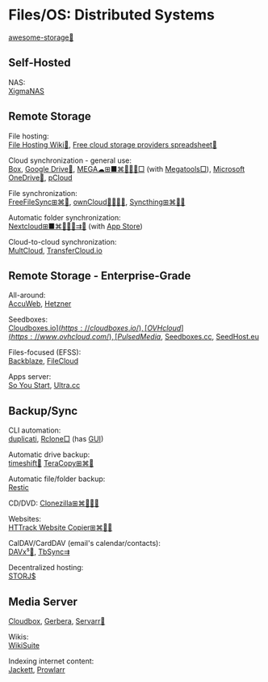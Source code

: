 # Files/OS: Distributed Systems

[awesome-storage💩](https://github.com/okhosting/awesome-storage)

## Self-Hosted

NAS:  
[XigmaNAS](https://xigmanas.com/)

## Remote Storage

File hosting:  
[File Hosting Wiki💩](https://filehostlist.miraheze.org/wiki/Main_Page),
[Free cloud storage providers spreadsheet💩](https://nafanz.github.io/)

Cloud synchronization - general use:  
[Box](https://www.box.com/),
[Google Drive🧛](https://www.google.com/drive/),
[MEGA☁⊞■⌘🐧🍎🤖□](https://mega.nz/) (with [Megatools□](https://megatools.megous.com/)),
[Microsoft OneDrive🧛](https://www.onedrive.com/),
[pCloud](https://www.pcloud.com/)

File synchronization:  
[FreeFileSync⊞⌘🐧](https://freefilesync.org/),
[ownCloud💾🆓🍎🤖](https://owncloud.com/),
[Syncthing⊞⌘🐧🤖](https://syncthing.net/)

Automatic folder synchronization:  
[Nextcloud⊞■⌘🐧🍎🤖⇉💾](https://nextcloud.com/) (with [App Store](https://apps.nextcloud.com/))

Cloud-to-cloud synchronization:  
[MultCloud](https://www.multcloud.com/),
[TransferCloud.io](https://transfercloud.io/)

## Remote Storage - Enterprise-Grade

All-around:  
[AccuWeb](https://www.accuwebhosting.com/),
[Hetzner](https://www.hetzner.com/)

Seedboxes:  
[Cloudboxes.io$](https://cloudboxes.io/),
[OVHcloud](https://www.ovhcloud.com/),
[Pulsed Media$](https://pulsedmedia.com/),
[Seedboxes.cc](https://www.seedboxes.cc/),
[SeedHost.eu](https://www.seedhost.eu/)

Files-focused (EFSS):  
[Backblaze](https://www.backblaze.com/),
[FileCloud](https://www.filecloud.com/)

Apps server:  
[So You Start](https://www.soyoustart.com/us/),
[Ultra.cc](https://ultra.cc/)

## Backup/Sync

CLI automation:  
[duplicati](https://github.com/duplicati/duplicati),
[Rclone□](https://rclone.org/) (has [GUI](https://rclone.org/gui/))

Automatic drive backup:  
[timeshift🐧](https://github.com/linuxmint/timeshift)
[TeraCopy⊞⌘🤖](https://www.codesector.com/teracopy)

Automatic file/folder backup:  
[Restic](https://restic.readthedocs.io/)

CD/DVD:
[Clonezilla⊞⌘🐧🍎🤖](https://clonezilla.org/)

Websites:  
[HTTrack Website Copier⊞⌘🐧🤖](https://www.httrack.com/)

CalDAV/CardDAV (email's calendar/contacts):  
[DAVx⁵🤖](https://f-droid.org/packages/at.bitfire.davdroid/),
[TbSync⇉](https://addons.thunderbird.net/en-us/thunderbird/addon/tbsync/)

Decentralized hosting:  
[STORJ$](https://www.storj.io/)

## Media Server

[Cloudbox](https://cloudbox.works/),
[Gerbera](https://gerbera.io/),
[Servarr💾](https://wiki.servarr.com/)

Wikis:  
[WikiSuite](https://wikisuite.org/)

Indexing internet content:  
[Jackett](https://github.com/Jackett/Jackett),
[Prowlarr](https://prowlarr.com/)
